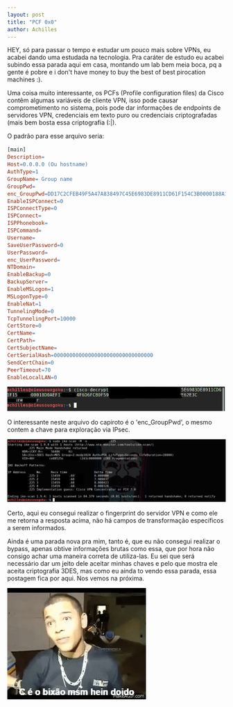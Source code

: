```yaml
---
layout: post
title: "PCF 0x0"
author: Achilles
---
```


HEY, só para passar o tempo e estudar um pouco mais sobre VPNs, eu acabei dando uma estudada na tecnologia. Pra caráter de estudo eu acabei subindo essa parada aqui em casa, montando um lab bem meia boca, pq a gente é pobre e i don't have money to buy the best of best pirocation machines :).

Uma coisa muito interessante, os PCFs (Profile configuration files) da Cisco contêm algumas variáveis de cliente VPN, isso pode causar comprometimento no sistema, pois pode dar informações de endpoints de servidores VPN, credenciais em texto puro ou credenciais criptografadas (mais bem bosta essa criptografia (:|).

O padrão para esse arquivo seria:

```makefile
[main]
Description=
Host=0.0.0.0 (Ou hostname)
AuthType=1
GroupName= Group name
GroupPwd=
enc_GroupPwd=DD17C2CFEB49F5A47A838497C45E6983DE8911CD61F154C3B0000188A181BD34A093B7963FC2B02B704A8636C3BCAFA7B1F95F1482E62E3C (ESSE QUE NOIS QUE, BIRRRLL - PS: nem adianta, não tá ativo abiguinho :))
EnableISPConnect=0
ISPConnectType=0
ISPConnect=
ISPPhonebook=
ISPCommand=
Username=
SaveUserPassword=0
UserPassword=
enc_UserPassword=
NTDomain=
EnableBackup=0
BackupServer=
EnableMSLogon=1
MSLogonType=0
EnableNat=1
TunnelingMode=0
TcpTunnelingPort=10000
CertStore=0
CertName=
CertPath=
CertSubjectName=
CertSerialHash=00000000000000000000000000000000
SendCertChain=0
PeerTimeout=70
EnableLocalLAN=0
```

![Cisco Decrypt](/images/cisco-decript.png)

O interessante neste arquivo do capiroto é o 'enc_GroupPwd', o mesmo contem a chave para exploração via IPsec.

![Ike Scan](/images/ike-scan.png)

Certo, aqui eu consegui realizar o fingerprint do servidor VPN e como ele me retorna a resposta acima, não há campos de transformação específicos a serem informados.

Ainda é uma parada nova pra mim, tanto é, que eu não consegui realizar o bypass, apenas obtive informações brutas como essa, que por hora não consigo achar uma maneira correta de utiliza-las. Eu sei que será necessário dar um jeito dele aceitar minhas chaves e pelo que mostra ele aceita criptografia 3DES, mas como eu ainda to vendo essa parada, essa postagem fica por aqui. Nos vemos na próxima.

![C é bixão mesmo](/images/bichao.gif)
